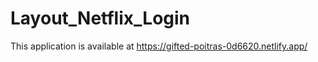 # Layout_Netflix_Login

This application is available at https://gifted-poitras-0d6620.netlify.app/
